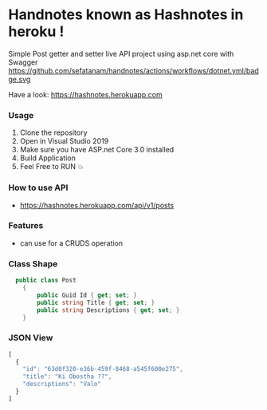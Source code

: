 # Handnotes known as Hashnotes in heroku !

Simple Post getter and setter live API project using asp.net core with Swagger https://github.com/sefatanam/handnotes/actions/workflows/dotnet.yml/badge.svg

Have a look: https://hashnotes.herokuapp.com

### Usage
1. Clone the repository
2. Open in Visual Studio 2019
3. Make sure you have ASP.net Core 3.0 installed
4. Build Application
5. Feel Free to RUN 💥

### How to use API 
- https://hashnotes.herokuapp.com/api/v1/posts


### Features
- can use for a CRUDS operation

### Class Shape
```csharp
  public class Post
    {
        public Guid Id { get; set; }
        public string Title { get; set; }
        public string Descriptions { get; set; }
    }
  ```
### JSON View
```javascript
[
  {
    "id": "63d0f320-e36b-459f-8468-a545f600e275",
    "title": "Ki Obostha ??",
    "descriptions": "Valo"
  }
]
```
